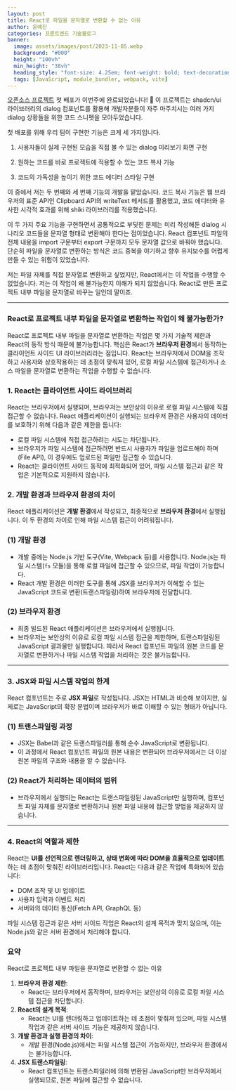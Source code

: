 ```yaml
---
layout: post  
title: React로 파일을 문자열로 변환할 수 없는 이유
author: 윤예진
categories: 프론트엔드 기술블로그
banner:
  image: assets/images/post/2023-11-05.webp
  background: "#000"
  height: "100vh"
  min_height: "38vh"
  heading_style: "font-size: 4.25em; font-weight: bold; text-decoration: underline"
  tags: [JavaScript, module_bundler, webpack, vite]
---
```


[오픈소스 프로젝트](https://shadcn-dialog-snippet.vercel.app/) 첫 배포가 이번주에 완료되었습니다! 🎉 이 프로젝트는 shadcn/ui 라이브러리의 dialog 컴포넌트를 활용해 개발자분들이 자주 마주치시는 여러 가지 dialog 상황들을 위한 코드 스니펫을 모아두었습니다.

첫 배포를 위해 우리 팀이 구현한 기능은 크게 세 가지입니다.

 1. 사용자들이 실제 구현된 모습을 직접 볼 수 있는 dialog 미리보기 화면 구현 

2. 원하는 코드를 바로 프로젝트에 적용할 수 있는 코드 복사 기능 

3. 코드의 가독성을 높이기 위한 코드 에디터 스타일 구현 

이 중에서 저는 두 번째와 세 번째 기능의 개발을 맡았습니다. 코드 복사 기능은 웹 브라우저의 표준 API인 Clipboard API의 writeText 메서드를 활용했고, 코드 에디터와 유사한 시각적 효과를 위해 shiki 라이브러리를 적용했습니다. 

이 두 가지 주요 기능을 구현하면서 공통적으로 부딪힌 문제는 미리 작성해둔 dialog 시나리오 코드들을 문자열 형태로 변환해야 한다는 점이었습니다. React 컴포넌트 파일의 전체 내용을 import 구문부터 export 구문까지 모두 문자열 값으로 바꿔야 했습니다. 단순히 파일을 문자열로 변환하는 방식은 코드 중복을 야기하고 향후 유지보수를 어렵게 만들 수 있는 위험이 있었습니다. 

저는 파일 자체를 직접 문자열로 변환하고 싶었지만, React에서는 이 작업을 수행할 수 없었습니다. 저는 이 작업이 왜 불가능한지 이해가 되지 않았습니다. React로 만든 프로젝트 내부 파일을 문자열로 바꾸는 일인데 말이죠.

---

### React로 프로젝트 내부 파일을 문자열로 변환하는 작업이 왜 불가능한가?

React로 프로젝트 내부 파일을 문자열로 변환하는 작업은 몇 가지 기술적 제한과 React의 동작 방식 때문에 불가능합니다. 핵심은 React가 **브라우저 환경**에서 동작하는 클라이언트 사이드 UI 라이브러리라는 점입니다. React는 브라우저에서 DOM을 조작하고 사용자와 상호작용하는 데 초점이 맞춰져 있어, 로컬 파일 시스템에 접근하거나 소스 파일을 문자열로 변환하는 작업을 수행할 수 없습니다.

### 1. **React는 클라이언트 사이드 라이브러리**

React는 브라우저에서 실행되며, 브라우저는 보안상의 이유로 로컬 파일 시스템에 직접 접근할 수 없습니다. React 애플리케이션이 실행되는 브라우저 환경은 사용자의 데이터를 보호하기 위해 다음과 같은 제한을 둡니다:

- 로컬 파일 시스템에 직접 접근하려는 시도는 차단됩니다.
- 브라우저가 파일 시스템에 접근하려면 반드시 사용자가 파일을 업로드해야 하며(File API), 이 경우에도 업로드된 파일만 접근할 수 있습니다.
- React는 클라이언트 사이드 동작에 최적화되어 있어, 파일 시스템 접근과 같은 작업은 기본적으로 지원하지 않습니다.

### 2. **개발 환경과 브라우저 환경의 차이**

React 애플리케이션은 **개발 환경**에서 작성되고, 최종적으로 **브라우저 환경**에서 실행됩니다. 이 두 환경의 차이로 인해 파일 시스템 접근이 어려워집니다.

### (1) 개발 환경

- 개발 중에는 Node.js 기반 도구(Vite, Webpack 등)를 사용합니다. Node.js는 파일 시스템(`fs` 모듈)을 통해 로컬 파일에 접근할 수 있으므로, 파일 작업이 가능합니다.
- React 개발 환경은 이러한 도구를 통해 JSX를 브라우저가 이해할 수 있는 JavaScript 코드로 변환(트랜스파일링)하여 브라우저에 전달합니다.

### (2) 브라우저 환경

- 최종 빌드된 React 애플리케이션은 브라우저에서 실행됩니다.
- 브라우저는 보안상의 이유로 로컬 파일 시스템 접근을 제한하며, 트랜스파일링된 JavaScript 결과물만 실행합니다. 따라서 React 컴포넌트 파일의 원본 코드를 문자열로 변환하거나 파일 시스템 작업을 처리하는 것은 불가능합니다.

---

### 3. **JSX와 파일 시스템 작업의 한계**

React 컴포넌트는 주로 **JSX 파일**로 작성됩니다. JSX는 HTML과 비슷해 보이지만, 실제로는 JavaScript의 확장 문법이며 브라우저가 바로 이해할 수 있는 형태가 아닙니다.

### (1) 트랜스파일링 과정

- JSX는 Babel과 같은 트랜스파일러를 통해 순수 JavaScript로 변환됩니다.
- 이 과정에서 React 컴포넌트 파일의 원본 내용은 변환되어 브라우저에서는 더 이상 원본 파일의 구조와 내용을 알 수 없습니다.

### (2) React가 처리하는 데이터의 범위

- 브라우저에서 실행되는 React는 트랜스파일링된 JavaScript만 실행하며, 컴포넌트 파일 자체를 문자열로 변환하거나 원본 파일 내용에 접근할 방법을 제공하지 않습니다.

---

### 4. **React의 역할과 제한**

React는 **UI를 선언적으로 렌더링하고, 상태 변화에 따라 DOM을 효율적으로 업데이트**하는 데 초점이 맞춰진 라이브러리입니다. React는 다음과 같은 작업에 특화되어 있습니다:

- DOM 조작 및 UI 업데이트
- 사용자 입력과 이벤트 처리
- 서버와의 데이터 통신(Fetch API, GraphQL 등)

파일 시스템 접근과 같은 서버 사이드 작업은 React의 설계 목적과 맞지 않으며, 이는 Node.js와 같은 서버 환경에서 처리해야 합니다.

### **요약**

React로 프로젝트 내부 파일을 문자열로 변환할 수 없는 이유

1. **브라우저 환경 제한**:
    - React는 브라우저에서 동작하며, 브라우저는 보안상의 이유로 로컬 파일 시스템 접근을 차단합니다.
2. **React의 설계 목적**:
    - React는 UI를 렌더링하고 업데이트하는 데 초점이 맞춰져 있으며, 파일 시스템 작업과 같은 서버 사이드 기능은 제공하지 않습니다.
3. **개발 환경과 실행 환경의 차이**:
    - 개발 환경(Node.js)에서는 파일 시스템 접근이 가능하지만, 브라우저 환경에서는 불가능합니다.
4. **JSX 트랜스파일링**:
    - React 컴포넌트는 트랜스파일러에 의해 변환된 JavaScript만 브라우저에서 실행되므로, 원본 파일에 접근할 수 없습니다.